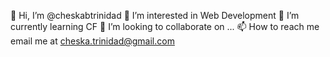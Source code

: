 👋 Hi, I’m @cheskabtrinidad
👀 I’m interested in Web Development
🌱 I’m currently learning CF
💞️ I’m looking to collaborate on ...
📫 How to reach me email me at cheska.trinidad@gmail.com

